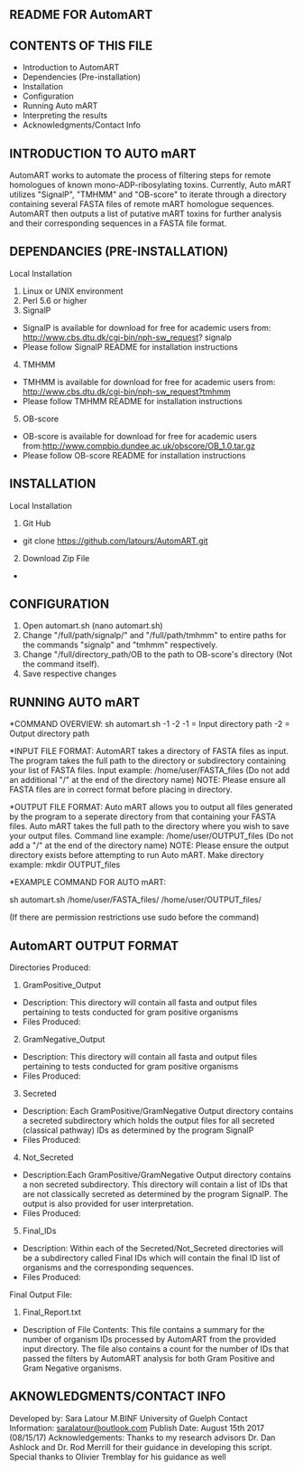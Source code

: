 README FOR AutomART 
------------------------------------------------------------------------------------------------------------------------------------------------------------------------------------------------------

CONTENTS OF THIS FILE
------------------------------------------------------------------------------------------------------------------------------------------------------------------------------------------------------
- Introduction to AutomART
- Dependencies (Pre-installation)
- Installation
- Configuration
- Running Auto mART
- Interpreting the results 
- Acknowledgments/Contact Info

INTRODUCTION TO AUTO mART
------------------------------------------------------------------------------------------------------------------------------------------------------------------------------------------------------
AutomART works to automate the process of filtering steps for remote homologues of known mono-ADP-ribosylating toxins. Currently, Auto mART utilizes "SignalP", "TMHMM" and "OB-score" to iterate through a directory containing several FASTA files of remote mART homologue sequences. AutomART then outputs a list of putative mART toxins for further analysis and their corresponding sequences in a FASTA file format. 

DEPENDANCIES (PRE-INSTALLATION)
------------------------------------------------------------------------------------------------------------------------------------------------------------------------------------------------------
Local Installation
1) Linux or UNIX environment
2) Perl 5.6 or higher
3) SignalP
- SignalP is available for download for free for academic users from: http://www.cbs.dtu.dk/cgi-bin/nph-sw_request?	signalp
- Please follow SignalP README for installation instructions
4) TMHMM
- TMHMM is available for download for free for academic users from: http://www.cbs.dtu.dk/cgi-bin/nph-sw_request?tmhmm
- Please follow TMHMM README for installation instructions
5) OB-score 
- OB-score is available for download for free for academic users from:http://www.compbio.dundee.ac.uk/obscore/OB_1.0.tar.gz
- Please follow OB-score README for installation instructions

INSTALLATION
------------------------------------------------------------------------------------------------------------------------------------------------------------------------------------------------------
Local Installation 
1) Git Hub
- git clone https://github.com/latours/AutomART.git

2) Download Zip File
- 


CONFIGURATION
------------------------------------------------------------------------------------------------------------------------------------------------------------------------------------------------------
1) Open automart.sh (nano automart.sh)
2) Change "/full/path/signalp/" and "/full/path/tmhmm" to entire paths for the commands "signalp" and "tmhmm" respectively.
3) Change "/full/directory_path/OB to the path to OB-score's directory (Not the command itself).
4) Save respective changes

RUNNING AUTO mART 
------------------------------------------------------------------------------------------------------------------------------------------------------------------------------------------------------
*COMMAND OVERVIEW:
sh automart.sh -1 -2
-1 = Input directory path
-2 = Output directory path

*INPUT FILE FORMAT: 
AutomART takes a directory of FASTA files as input. 
The program takes the full path to the directory or subdirectory containing your list of FASTA files.
Input example: /home/user/FASTA_files (Do not add an additional "/" at the end of the directory name)
NOTE: Please ensure all FASTA files are in correct format before placing in directory. 

*OUTPUT FILE FORMAT:
Auto mART allows you to output all files generated by the program to a seperate directory from that containing your FASTA files. 
Auto mART takes the full path to the directory where you wish to save your output files. 
Command line example: /home/user/OUTPUT_files (Do not add a "/" at the end of the directory name)
NOTE: Please ensure the output directory exists before attempting to run Auto mART.
Make directory example: mkdir OUTPUT_files 

*EXAMPLE COMMAND FOR AUTO mART:

sh automart.sh /home/user/FASTA_files/ /home/user/OUTPUT_files/

(If there are permission restrictions use sudo before the command)

AutomART OUTPUT FORMAT
------------------------------------------------------------------------------------------------------------------------------------------------------------------------------------------------------
Directories Produced:
1) GramPositive_Output
- Description: This directory will contain all fasta and output files pertaining to tests conducted for gram positive 	      organisms
- Files Produced:
2) GramNegative_Output
- Description: This directory will contain all fasta and output files pertaining to tests conducted for gram positive organisms
- Files Produced:
3) Secreted
- Description: Each GramPositive/GramNegative Output directory contains a secreted subdirectory which holds the output files for all secreted (classical pathway) IDs as determined by the program SignalP
- Files Produced:
4) Not_Secreted
- Description:Each GramPositive/GramNegative Output directory contains a non secreted subdirectory. This directory 	   will contain a list of IDs that are not classically secreted as determined by the program SignalP. The output is also provided for user interpretation.
- Files Produced:
5) Final_IDs
- Description: Within each of the Secreted/Not_Secreted directories will be a subdirectory called Final IDs which will contain the final ID list of organisms and the corresponding sequences.
- Files Produced:

Final Output File:
1) Final_Report.txt
- Description of File Contents: This file contains a summary for the number of organism IDs processed by AutomART from the provided input directory. The file also contains a count for the number of IDs that passed the filters by AutomART analysis for both Gram Positive and Gram Negative organisms.

AKNOWLEDGMENTS/CONTACT INFO
------------------------------------------------------------------------------------------------------------------------------------------------------------------------------------------------------
Developed by: Sara Latour M.BINF University of Guelph
Contact Information: saralatour@outlook.com
Publish Date: August 15th 2017 (08/15/17)
Acknowledgements:
Thanks to my research advisors Dr. Dan Ashlock and Dr. Rod Merrill for their guidance in developing this script.
Special thanks to Olivier Tremblay for his guidance as well

